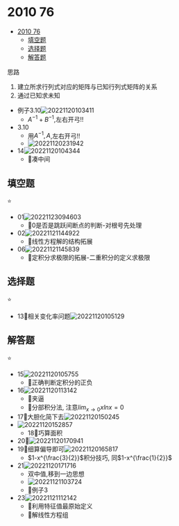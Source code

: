 # 2010 76

- [2010 76](#2010-76)
  - [填空题](#填空题)
  - [选择题](#选择题)
  - [解答题](#解答题)

思路

1. 建立所求行列式对应的矩阵与已知行列式矩阵的关系
2. 通过已知求未知

- 例子3.10![20221120103411](https://raw.githubusercontent.com/Logible/Image/main/note_image/20221120103411.png)
  - $A^{-1}+B^{-1}$,左右开弓!!
- 3.10
  - 用$A^{-1},A$,左右开弓!!
  - ![20221120231942](https://raw.githubusercontent.com/Logible/Image/main/note_image/20221120231942.png)
- 14![20221120104344](https://raw.githubusercontent.com/Logible/Image/main/note_image/20221120104344.png)
  - 💚凑中间

## 填空题

⭐

- 01![20221123094603](https://raw.githubusercontent.com/Logible/Image/main/note_image/20221123094603.png)
  - 💚0是否是跳跃间断点的判断-对根号先处理
- 02![20221121144922](https://raw.githubusercontent.com/Logible/Image/main/note_image/20221121144922.png)
  - 💚线性方程解的结构拓展
- 06![20221121145839](https://raw.githubusercontent.com/Logible/Image/main/note_image/20221121145839.png)
  - 💚定积分求极限的拓展-二重积分的定义求极限

## 选择题

⭐

- 13💚相关变化率问题![20221120105129](https://raw.githubusercontent.com/Logible/Image/main/note_image/20221120105129.png)

## 解答题

⭐

- 15![20221120105755](https://raw.githubusercontent.com/Logible/Image/main/note_image/20221120105755.png)
  - 💚正确判断定积分的正负
- 16![20221120113142](https://raw.githubusercontent.com/Logible/Image/main/note_image/20221120113142.png)
  - 💚夹逼
  - 💚分部积分法, 注意$lim_{x\to 0}xlnx = 0$
- 17💚大胆化简下去![20221120150245](https://raw.githubusercontent.com/Logible/Image/main/note_image/20221120150245.png)
- ![20221120152857](https://raw.githubusercontent.com/Logible/Image/main/note_image/20221120152857.png)
  - 18💚巧算面积
- 20💚![20221120170941](https://raw.githubusercontent.com/Logible/Image/main/note_image/20221120170941.png)
- 19💚细算偏导即可![20221120165817](https://raw.githubusercontent.com/Logible/Image/main/note_image/20221120165817.png)
  - $1-x^{\frac{3}{2}}$积分技巧, 同$1-x^{\frac{1}{2}}$
- 21![20221120171716](https://raw.githubusercontent.com/Logible/Image/main/note_image/20221120171716.png)
  - 双中值,移到一边思想
  - ![20221121103724](https://raw.githubusercontent.com/Logible/Image/main/note_image/20221121103724.png)
  - 💚例子3
- 23![20221121112142](https://raw.githubusercontent.com/Logible/Image/main/note_image/20221121112142.png)
  - 💚利用特征值最原始定义
  - 💚解线性方程组
